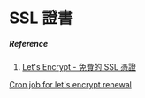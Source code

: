 # SSL 證書 #


##### Reference #####
1. [Let's Encrypt - 免費的 SSL 憑證](https://snippetinfo.net/mobile/media/1752)

[Cron job for let's encrypt renewal](https://serverfault.com/a/790776)

